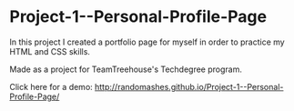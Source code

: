 # Project-1--Personal-Profile-Page

In this project I created a portfolio page for myself in order to practice my HTML and CSS skills.

Made as a project for TeamTreehouse's Techdegree program.

Click here for a demo:
http://randomashes.github.io/Project-1--Personal-Profile-Page/
